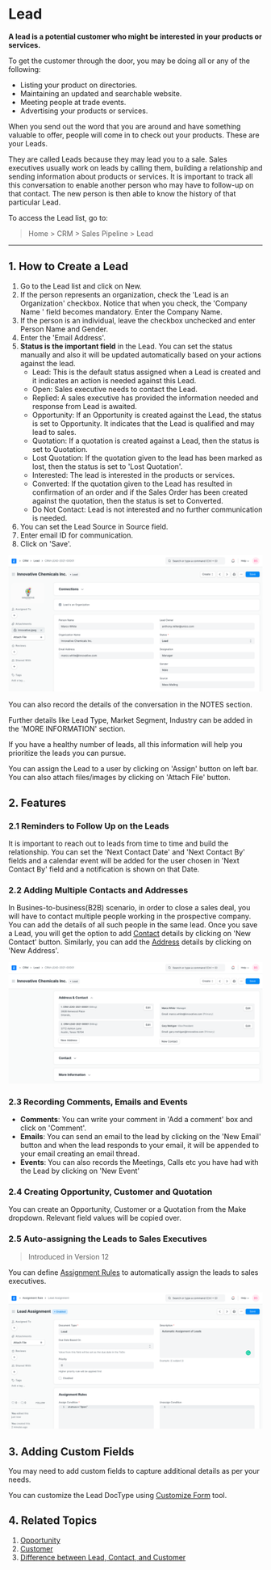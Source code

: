 
# Lead


**A lead is a potential customer who might be interested in your products or services.**


To get the customer through the door, you may be doing all or any of the
following:


* Listing your product on directories.
* Maintaining an updated and searchable website.
* Meeting people at trade events.
* Advertising your products or services.


When you send out the word that you are around and have something valuable to
offer, people will come in to check out your products. These are your Leads.


They are called Leads because they may lead you to a sale. Sales executives
usually work on leads by calling them, building a relationship and sending
information about products or services. It is important to track all
this conversation to enable another person who may have to follow-up on that
contact. The new person is then able to know the history of that particular
Lead.


To access the Lead list, go to:



> 
> Home > CRM > Sales Pipeline > Lead
> 
> 
> 




---


## 1. How to Create a Lead


1. Go to the Lead list and click on New.
2. If the person represents an organization, check the 'Lead is an Organization' checkbox. Notice that when you check, the 'Company Name
' field becomes mandatory. Enter the Company Name.
3. If the person is an individual, leave the checkbox unchecked and enter Person Name and Gender.
4. Enter the 'Email Address'.
5. **Status is the important field** in the Lead. You can set the status manually and also it will be updated automatically based on your actions against the lead.
	* Lead: This is the default status assigned when a Lead is created and it indicates an action is needed against this Lead.
	* Open: Sales executive needs to contact the Lead.
	* Replied: A sales executive has provided the information needed and response from Lead is awaited.
	* Opportunity: If an Opportunity is created against the Lead, the status is set to Opportunity. It indicates that the Lead is qualified and may lead to sales.
	* Quotation: If a quotation is created against a Lead, then the status is set to Quotation.
	* Lost Quotation: If the quotation given to the lead has been marked as lost, then the status is set to 'Lost Quotation'.
	* Interested: The lead is interested in the products or services.
	* Converted: If the quotation given to the Lead has resulted in confirmation of an order and if the Sales Order has been created against the quotation, then the status is set to Converted.
	* Do Not Contact: Lead is not interested and no further communication is needed.
6. You can set the Lead Source in Source field.
7. Enter email ID for communication.
8. Click on 'Save'.


![Lead](/files/lead.png)


You can also record the details of the conversation in the NOTES section.


Further details like Lead Type, Market Segment, Industry can be added in the 'MORE INFORMATION' section.


If you have a healthy number of leads, all this information will help you prioritize
the leads you can pursue.


You can assign the Lead to a user by clicking on 'Assign' button on left bar. You can also attach files/images by clicking on 'Attach File' button.


## 2. Features


### 2.1 Reminders to Follow Up on the Leads


It is important to reach out to leads from time to time and build the relationship. You can set the 'Next Contact Date' and 'Next Contact By' fields and a calendar event will be added for the user chosen in 'Next Contact By' field and a notification is shown on that Date.


### 2.2 Adding Multiple Contacts and Addresses


In Busines-to-business(B2B) scenario, in order to close a sales deal, you will have to contact multiple people working in the prospective company.
You can add the details of all such people in the same lead. Once you save a Lead, you will get the option to add [Contact](/docs/en/CRM/contact) details by clicking on 'New Contact' button. Similarly, you can add the [Address](/docs/en/CRM/address) details by clicking on 'New Address'.


![Multiple Contacts and Addresses in Lead](/files/multiple-addresses-and-contacts-in-lead.png)


### 2.3 Recording Comments, Emails and Events


* **Comments**: You can write your comment in 'Add a comment' box and click on 'Comment'.
* **Emails**: You can send an email to the lead by clicking on the 'New Email' button and when the lead responds to your email, it will be appended to your email creating an email thread.
* **Events**: You can also records the Meetings, Calls etc you have had with the Lead by clicking on 'New Event'


### 2.4 Creating Opportunity, Customer and Quotation


You can create an Opportunity, Customer or a Quotation from the Make dropdown. Relevant field values will be copied over.


### 2.5 Auto-assigning the Leads to Sales Executives



> 
> Introduced in Version 12
> 
> 
> 


You can define [Assignment Rules](/docs/en/automation/assignment-rule) to automatically assign the leads to sales executives.


![Lead Assignment Rule](/files/lead-assignment-rule.png)


## 3. Adding Custom Fields


You may need to add custom fields to capture additional details as per your needs.


You can customize the Lead DocType using [Customize Form](/docs/en/customize-erpnext/custom-field) tool.


## 4. Related Topics


1. [Opportunity](/docs/en/CRM/opportunity)
2. [Customer](/docs/en/CRM/customer)
3. [Difference between Lead, Contact, and Customer](/docs/en/CRM/articles/difference_between_lead_contact_and_customer)


